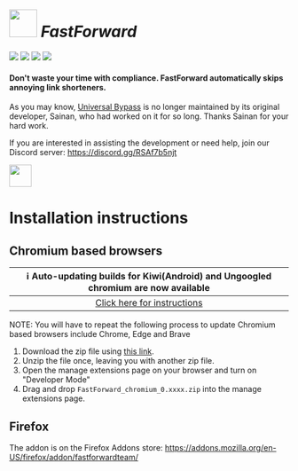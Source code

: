 # [<img src="https://i.ibb.co/bW37fgB/Fast-Forward.png" width="50" />](#) _FastForward_

[<img src="https://badgen.net/github/checks/FastForwardTeam/FastForward?label=Build" />](https://github.com/FastForwardTeam/FastForward/blob/main/.github/workflows/main.yml)
[<img src="https://badgen.net/badge/icon/discord?icon=discord&label=Fast+Forward" />](https://discord.gg/RSAf7b5njt)
[<img src="https://img.shields.io/badge/Chromium-Unstable-e77334" />](https://nightly.link/FastForwardTeam/FastForward/workflows/main/main/FastForward_chromium.zip)
[<img src="https://img.shields.io/badge/Firefox-Unstable-e77334" />](https://nightly.link/FastForwardTeam/FastForward/workflows/main/main/FastForward_firefox.zip)

#### Don't waste your time with compliance. FastForward automatically skips annoying link shorteners.

As you may know, [Universal Bypass](https://github.com/Sainan/Universal-Bypass) is no longer maintained by its original developer, Sainan, who had worked on it for so long.
Thanks Sainan for your hard work.

If you are interested in assisting the development or need help, join our Discord server: https://discord.gg/RSAf7b5njt

[<img src="https://i.ibb.co/X70qCQx/Discord-Logo-Color.png" width="40" />](https://discord.gg/RSAf7b5njt)

# Installation instructions

## Chromium based browsers

| :information_source: Auto-updating builds for Kiwi(Android) and Ungoogled chromium are now available |
| :-: |
| [Click here for instructions](https://github.com/FastForwardTeam/releases#installation-instructions) |

NOTE: You will have to repeat the following process to update
Chromium based browsers include Chrome, Edge and Brave

1. Download the zip file using [this link](https://nightly.link/FastForwardTeam/FastForward/workflows/main/main/FastForward_chromium.zip).
2. Unzip the file once, leaving you with another zip file.
3. Open the manage extensions page on your browser and turn on "Developer Mode"
4. Drag and drop `FastForward_chromium_0.xxxx.zip` into the manage extensions page.


## Firefox

The addon is on the Firefox Addons store: https://addons.mozilla.org/en-US/firefox/addon/fastforwardteam/
